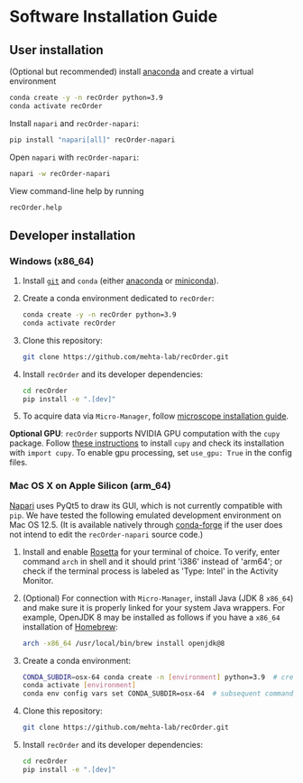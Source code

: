 # Software Installation Guide

## User installation

(Optional but recommended) install [anaconda](https://www.anaconda.com/products/distribution) and create a virtual environment  

```sh
conda create -y -n recOrder python=3.9
conda activate recOrder
```

Install `napari` and `recOrder-napari`:

```sh
pip install "napari[all]" recOrder-napari
```

Open `napari` with `recOrder-napari`:

```sh
napari -w recOrder-napari
```

View command-line help by running

```sh
recOrder.help
```

## Developer installation

### Windows (x86_64)

1. Install [`git`](https://git-scm.com/book/en/v2/Getting-Started-Installing-Git) and `conda` (either [anaconda](https://www.anaconda.com/products/distribution) or [miniconda](https://docs.conda.io/en/latest/miniconda.html)).

2. Create a conda environment dedicated to `recOrder`:

    ```sh
    conda create -y -n recOrder python=3.9
    conda activate recOrder
    ```

3. Clone this repository:

    ```sh
    git clone https://github.com/mehta-lab/recOrder.git
    ```

4. Install `recOrder` and its developer dependencies:

    ```sh
    cd recOrder
    pip install -e ".[dev]"
    ```

5. To acquire data via `Micro-Manager`, follow  [microscope installation guide](./microscope-installation-guide.md).

**Optional GPU**: `recOrder` supports NVIDIA GPU computation with the `cupy` package. Follow [these instructions](https://github.com/cupy/cupy) to install `cupy` and check its installation with ```import cupy```. To enable gpu processing, set ```use_gpu: True``` in the config files.

### Mac OS X on Apple Silicon (arm_64)

[Napari](napari.org) uses PyQt5 to draw its GUI, which is not currently compatible with `pip`. We have tested the following emulated development environment on Mac OS 12.5. (It is available natively  through [conda-forge](https://github.com/conda-forge/miniforge) if the user does not intend to edit the `recOrder-napari` source code.)

1. Install and enable [Rosetta](https://support.apple.com/en-us/HT211861) for your terminal of choice. To verify, enter command `arch` in shell and it should print 'i386' instead of 'arm64'; or  check if the terminal process is labeled as 'Type: Intel' in the Activity Monitor.

2. (Optional) For connection with `Micro-Manager`, install Java (JDK 8 `x86_64`) and make sure it is properly linked for your system Java wrappers. For example, OpenJDK 8 may be installed as follows if you have a `x86_64` installation of [Homebrew](https://brew.sh/):

    ```sh
    arch -x86_64 /usr/local/bin/brew install openjdk@8
    ```

3. Create a conda environment:

    ```sh
    CONDA_SUBDIR=osx-64 conda create -n [environment] python=3.9  # create a new environment
    conda activate [environment]
    conda env config vars set CONDA_SUBDIR=osx-64  # subsequent commands use intel packages
    ```

4. Clone this repository:

    ```sh
    git clone https://github.com/mehta-lab/recOrder.git
    ```

5. Install `recOrder` and its developer dependencies:

    ```sh
    cd recOrder
    pip install -e ".[dev]"
    ```

